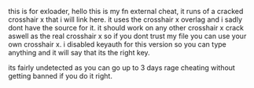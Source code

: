 this is for exloader, hello this is my fn external cheat, it runs of a cracked crosshair x that i will link here. it uses the crosshair x overlag and i sadly dont have the source for it. it should work on any other crosshair x crack aswell as the real crosshair x so if you dont trust my file you can use your own crosshair x.
i disabled keyauth for this version so you can type anything and it will say that its the right key.

its fairly undetected as you can go up to 3 days rage cheating without getting banned if you do it right.
